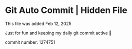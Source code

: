 # Git Auto Commit | Hidden File

This file was added Feb 12, 2025

Just for fun and keeping my daily git commit active 🤪

commit number: 1274751

